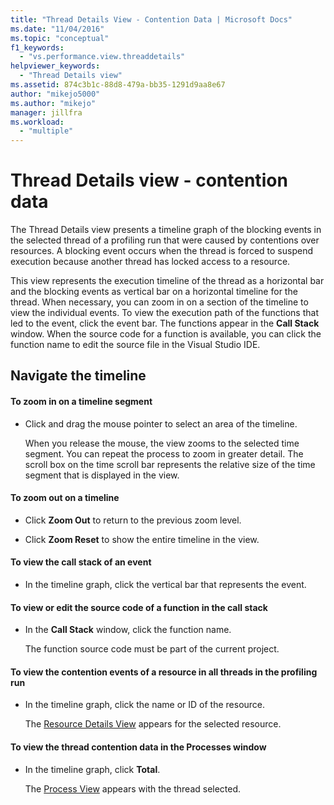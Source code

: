 ```yaml
---
title: "Thread Details View - Contention Data | Microsoft Docs"
ms.date: "11/04/2016"
ms.topic: "conceptual"
f1_keywords:
  - "vs.performance.view.threaddetails"
helpviewer_keywords:
  - "Thread Details view"
ms.assetid: 874c3b1c-88d8-479a-bb35-1291d9aa8e67
author: "mikejo5000"
ms.author: "mikejo"
manager: jillfra
ms.workload:
  - "multiple"
---
```

# Thread Details view - contention data
The Thread Details view presents a timeline graph of the blocking events in the selected thread of a profiling run that were caused by contentions over resources. A blocking event occurs when the thread is forced to suspend execution because another thread has locked access to a resource.

 This view represents the execution timeline of the thread as a horizontal bar and the blocking events as vertical bar on a horizontal timeline for the thread. When necessary, you can zoom in on a section of the timeline to view the individual events. To view the execution path of the functions that led to the event, click the event bar. The functions appear in the **Call Stack** window. When the source code for a function is available, you can click the function name to edit the source file in the Visual Studio IDE.

## Navigate the timeline

#### To zoom in on a timeline segment

-   Click and drag the mouse pointer to select an area of the timeline.

     When you release the mouse, the view zooms to the selected time segment. You can repeat the process to zoom in greater detail. The scroll box on the time scroll bar represents the relative size of the time segment that is displayed in the view.

#### To zoom out on a timeline

-   Click **Zoom Out** to return to the previous zoom level.

-   Click **Zoom Reset** to show the entire timeline in the view.

#### To view the call stack of an event

-   In the timeline graph, click the vertical bar that represents the event.

#### To view or edit the source code of a function in the call stack

- In the **Call Stack** window, click the function name.

  The function source code must be part of the current project.

#### To view the contention events of a resource in all threads in the profiling run

-   In the timeline graph, click the name or ID of the resource.

     The [Resource Details View](../profiling/resource-details-view-contention-data.md) appears for the selected resource.

#### To view the thread contention data in the Processes window

-   In the timeline graph, click **Total**.

     The [Process View](../profiling/process-view-contention-data.md) appears with the thread selected.
